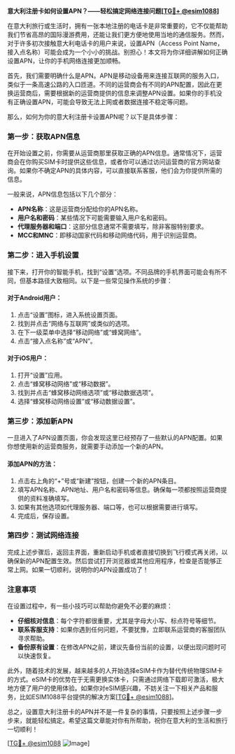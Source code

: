 **意大利注册卡如何设置APN？——轻松搞定网络连接问题[[TG💪+ @esim1088](https://t.me/s/esim1088)]**

在意大利旅行或生活时，拥有一张本地注册的电话卡是非常重要的，它不仅能帮助我们节省高昂的国际漫游费用，还能让我们更方便地使用当地的通信服务。然而，对于许多初次接触意大利电话卡的用户来说，设置APN（Access Point Name，接入点名称）可能会成为一个小小的挑战。别担心！本文将为你详细讲解如何正确设置APN，让你的手机网络连接更加顺畅。

首先，我们需要明确什么是APN。APN是移动设备用来连接互联网的服务入口，类似于一条高速公路的入口匝道。不同的运营商会有不同的APN配置，因此在更换运营商后，需要根据新的运营商提供的信息来调整APN设置。如果你的手机没有正确设置APN，可能会导致无法上网或者数据连接不稳定等问题。

那么，如何为你的意大利注册卡设置APN呢？以下是具体步骤：

### 第一步：获取APN信息

在开始设置之前，你需要从运营商那里获取正确的APN信息。通常情况下，运营商会在你购买SIM卡时提供这些信息，或者你可以通过访问运营商的官方网站查询。如果你不确定APN的具体内容，可以直接联系客服，他们会为你提供所需的信息。

一般来说，APN信息包括以下几个部分：
- **APN名称**：这是运营商分配给你的APN名称。
- **用户名和密码**：某些情况下可能需要输入用户名和密码。
- **代理服务器和端口**：这部分信息通常不需要填写，除非客服特别要求。
- **MCC和MNC**：即移动国家代码和移动网络代码，用于识别运营商。

### 第二步：进入手机设置

接下来，打开你的智能手机，找到“设置”选项。不同品牌的手机界面可能会有所不同，但基本路径大致相同。以下是一些常见操作系统的步骤：

#### 对于Android用户：
1. 点击“设置”图标，进入系统设置页面。
2. 找到并点击“网络与互联网”或类似的选项。
3. 在下一级菜单中选择“移动网络”或“蜂窝网络”。
4. 点击“接入点名称”或“APN”。

#### 对于iOS用户：
1. 打开“设置”应用。
2. 点击“蜂窝移动网络”或“移动数据”。
3. 找到并点击“蜂窝移动网络选项”或“移动数据选项”。
4. 选择“蜂窝移动网络设置”或“移动数据设置”。

### 第三步：添加新APN

一旦进入了APN设置页面，你会发现这里已经预存了一些默认的APN配置。如果你想使用新的运营商服务，就需要手动添加一个新的APN。

#### 添加APN的方法：
1. 点击右上角的“+”号或“新建”按钮，创建一个新的APN条目。
2. 填写APN名称、APN地址、用户名和密码等信息。确保每一项都按照运营商提供的资料准确填写。
3. 如果有其他选项如代理服务器、端口等，也可以根据需要进行填写。
4. 完成后，保存设置。

### 第四步：测试网络连接

完成上述步骤后，返回主界面，重新启动手机或者直接切换到飞行模式再关闭，以确保新的APN配置生效。然后尝试打开浏览器或其他应用程序，检查是否能够正常上网。如果一切顺利，说明你的APN设置成功了！

### 注意事项

在设置过程中，有一些小技巧可以帮助你避免不必要的麻烦：
- **仔细核对信息**：每个字符都很重要，尤其是字母大小写、标点符号等细节。
- **联系客服支持**：如果你遇到任何问题，不要犹豫，立即联系运营商的客服团队寻求帮助。
- **备份原有设置**：在修改APN之前，建议先备份当前的设置，以便出现问题时可以快速恢复。

此外，随着技术的发展，越来越多的人开始选择eSIM卡作为替代传统物理SIM卡的方式。eSIM卡的优势在于无需更换实体卡，只需通过网络下载即可激活，极大地方便了用户的使用体验。如果你对eSIM感兴趣，不妨关注一下相关产品和服务，比如ESIM1088平台提供的解决方案[[TG💪+ @esim1088](https://t.me/s/esim1088)]。

总之，设置意大利注册卡的APN并不是一件复杂的事情，只要按照上述步骤一步步来，就能轻松搞定。希望这篇文章能对你有所帮助，祝你在意大利的生活和旅行一切顺利！

[[TG💪+ @esim1088](https://t.me/s/esim1088) ![Image](https://i.postimg.cc/4NQfJmqS/Snipaste-2025-05-13-00-14-12.png)]